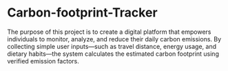# Carbon-footprint-Tracker
The purpose of this project is to create a digital platform that empowers individuals to monitor, analyze, and reduce their daily carbon emissions. By collecting simple user inputs—such as travel distance, energy usage, and dietary habits—the system calculates the estimated carbon footprint using verified emission factors.
